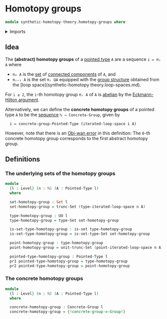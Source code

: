 # Homotopy groups

```agda
module synthetic-homotopy-theory.homotopy-groups where
```

<details><summary>Imports</summary>

```agda
open import elementary-number-theory.natural-numbers

open import foundation.connected-components
open import foundation.dependent-pair-types
open import foundation.set-truncations
open import foundation.sets
open import foundation.universe-levels

open import group-theory.concrete-groups

open import structured-types.pointed-types

open import synthetic-homotopy-theory.iterated-loop-spaces
```

</details>

## Idea

The **(abstract) homotopy groups** of a [pointed type](structured-types.pointed-types.md)
`A` are a sequence `i ↦ πᵢ A` where
- `π₀ A` is the [set](foundation.sets.md) of [connected components](foundation.connected-components.md) of `A`, and
- `πᵢ₊₁ A` is  the set `πᵢ ΩA` equipped with the [group structure](group-theory.groups.md) obtained from the [loop space](synthetic-homotopy theory.loop-spaces.md).

For `i ≥ 2`, the `i`-th homotopy group `πᵢ A` of `A` is [abelian](group-theory.abelian-groups.md) by the [Eckmann-Hilton argument](synthetic-homotopy-theory.eckmann-hilton-argument.md).

Alternatively, we can define the **concrete homotopy groups** of a pointed type `A` to be the [sequence](foundation.sequences.md) `ℕ → Concrete-Group`, given by

```text
  i ↦ concrete-group-Pointed-Type (iterated-loop-space i A)
```

However, note that there is an [Obi-wan error](https://www.urbandictionary.com/define.php?term=Obi-wan+error) in this definition: The `0`-th concrete homotopy group corresponds to the first abstract homotopy group.

## Definitions

### The underlying sets of the homotopy groups

```agda
module _
  {l : Level} (n : ℕ) (A : Pointed-Type l)
  where

  set-homotopy-group : Set l
  set-homotopy-group = trunc-Set (type-iterated-loop-space n A)

  type-homotopy-group : UU l
  type-homotopy-group = type-Set set-homotopy-group

  is-set-type-homotopy-group : is-set type-homotopy-group
  is-set-type-homotopy-group = is-set-type-Set set-homotopy-group

  point-homotopy-group : type-homotopy-group
  point-homotopy-group = unit-trunc-Set (point-iterated-loop-space n A)

  pointed-type-homotopy-group : Pointed-Type l
  pr1 pointed-type-homotopy-group = type-homotopy-group
  pr2 pointed-type-homotopy-group = point-homotopy-group
```

### The concrete homotopy groups

```agda
module _
  {l : Level} (n : ℕ) (A : Pointed-Type l)
  where

  concrete-homotopy-group : Concrete-Group l
  concrete-homotopy-group = {!concrete-group-∞-Group!}
```

